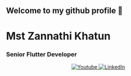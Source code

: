 ## Welcome to my github profile 👋
# Mst Zannathi Khatun
### Senior Flutter Developer

<!-- Main Profile Information -->
<p align="center">
  <a href="https://www.youtube.com/@mstzannathikhatun" target="_blank">
    <img src="[https://img.shields.io/badge/Website-FF0000?style=for-the-badge&logo=web&logoColor=white](https://img.shields.io/youtube/channel/subscribers/UCsZMM-E6xP4C0ZSLqTPwyOw
)" alt="Youtube" />
  </a>
  <a href="https://www.linkedin.com/in/zannathi/" target="_blank">
    <img src="https://img.shields.io/badge/LinkedIn-0077B5?style=for-the-badge&logo=linkedin&logoColor=white" alt="LinkedIn" />
  </a>
</p>


<!--
**mst-zannathi-khatun/mst-zannathi-khatun** is a ✨ _special_ ✨ repository because its `README.md` (this file) appears on your GitHub profile.

Here are some ideas to get you started:

- 🔭 I’m currently working on ...
- 🌱 I’m currently learning ...
- 👯 I’m looking to collaborate on ...
- 🤔 I’m looking for help with ...
- 💬 Ask me about ...
- 📫 How to reach me: ...
- 😄 Pronouns: ...
- ⚡ Fun fact: ...
-->
